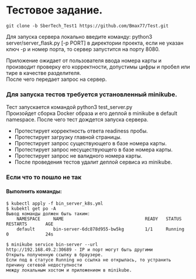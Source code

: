 # Тестовое задание.  

    git clone -b SberTech_Test1 https://github.com/Bmax77/Test.git  

Для запуска сервера локально введите команду: python3 server/server_flask.py [-p PORT] в директории проекта, если не указан ключ -p и номер порта, то сервер запустится на порту 8080.

Приложение ожидает от пользователя ввода номера карты и производит проверку его корректности, допустимы цифры и пробел или тире в качестве разделителя.  
После чего передает запрос на сервер.  

### Для запуска тестов требуется установленный minikube.  
Тест запускается командой python3 test_server.py  
Произойдет сборка Docker образа и его деплой в minikube в default namespace.
После чего тест дождется запуска сервера.  
- Протестирует корректность ответа readiness пробы.  
- Протестирует загрузку главной страницы.  
- Протестирует запрос существующего в базе номера карты.  
- Протестирует запрос несуществующего в базе номера карты.  
- Протестирует запрос не валидного номера карты.  
- После проведения тестов удалит деплой сервиса из minikube.  

### Если что то пошло не так  
#### Выполнить команды:  

    $ kubectl apply -f bin_server_k8s.yml  
    $ kubektl get po -A  
    Вывод команды должен быть таким:  
        NAMESPACE     NAME                               READY   STATUS    RESTARTS       AGE  
        default       bin-server-6dc878d955-bw5kg        1/1     Running   0              24s  

    $ minikube service bin-server --url  
    http://192.168.49.2:30689 - IP и порт могут быть другими  
    Открыть полученную ссылку в браузере.  
    Если под в статусе Running но ссылка не открылась, то устранить причину сетевой недоступности  
    между локальным хостом и приложением в minikube.